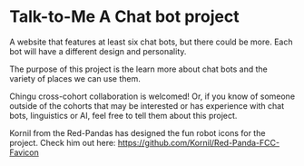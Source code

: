 # Talk-to-Me  A Chat bot project
A website that features at least six chat bots, but there could be more. Each bot will have a different design and personality.

The purpose of this project is the learn more about chat bots and the variety of places we can use them.

Chingu cross-cohort collaboration is welcomed! Or, if you know of someone outside of the cohorts that may be interested or has experience with chat bots, linguistics or AI, feel free to tell them about this project.


Kornil from the Red-Pandas has designed the fun robot icons for the project. Check him out here:
https://github.com/Kornil/Red-Panda-FCC-Favicon


